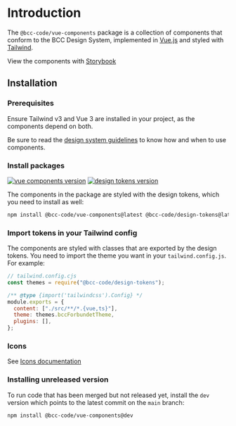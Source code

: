 # Introduction
The `@bcc-code/vue-components` package is a collection of components that conform to the BCC Design System, implemented in [Vue.js](https://vuejs.org/) and styled with [Tailwind](https://tailwindcss.com).

View the components with [Storybook](https://vue-components-storybook.developer.bcc.no)

## Installation
### Prerequisites
Ensure Tailwind v3 and Vue 3 are installed in your project, as the components depend on both.

Be sure to read the [design system guidelines](../guidelines.md) to know how and when to use components.

### Install packages
[![vue components version](https://img.shields.io/npm/v/@bcc-code/vue-components/latest?label=%40bcc-code%2Fvue-components)](https://github.com/bcc-code/bcc-vue-components/releases) [![design tokens version](https://img.shields.io/npm/v/@bcc-code/design-tokens/latest?label=%40bcc-code%2Fdesign-tokens)](https://github.com/bcc-code/bcc-design-tokens/releases)

The components in the package are styled with the design tokens, which you need to install as well:
```sh
npm install @bcc-code/vue-components@latest @bcc-code/design-tokens@latest
```

### Import tokens in your Tailwind config
The components are styled with classes that are exported by the design tokens. You need to import the theme you want in your `tailwind.config.js`. For example:

```js
// tailwind.config.cjs
const themes = require("@bcc-code/design-tokens");

/** @type {import('tailwindcss').Config} */
module.exports = {
  content: ["./src/**/*.{vue,ts}"],
  theme: themes.bccForbundetTheme,
  plugins: [],
};
```

### Icons
See [Icons documentation](../icons/README.md)

### Installing unreleased version
To run code that has been merged but not released yet, install the `dev` version which points to the latest commit on the `main` branch:
```sh
npm install @bcc-code/vue-components@dev
```
